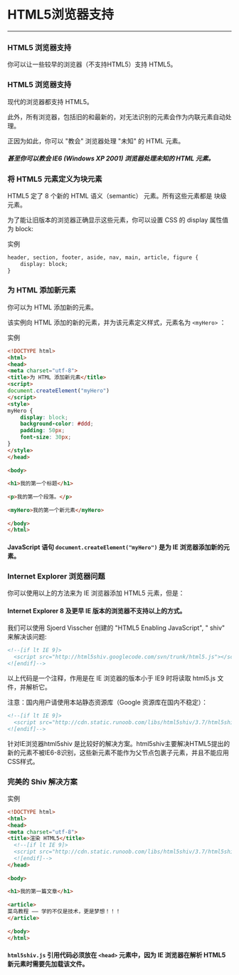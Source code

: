 # HTML5浏览器支持
---

### HTML5 浏览器支持
你可以让一些较早的浏览器（不支持HTML5）支持 HTML5。

### HTML5 浏览器支持
现代的浏览器都支持 HTML5。

此外，所有浏览器，包括旧的和最新的，对无法识别的元素会作为内联元素自动处理。

正因为如此，你可以 "教会" 浏览器处理 "未知" 的 HTML 元素。

##### 甚至你可以教会 IE6 (Windows XP 2001) 浏览器处理未知的 HTML 元素。

### 将 HTML5 元素定义为块元素
HTML5 定了 8 个新的 HTML 语义（semantic） 元素。所有这些元素都是 块级 元素。

为了能让旧版本的浏览器正确显示这些元素，你可以设置 CSS 的 display 属性值为 block:

实例
```html
header, section, footer, aside, nav, main, article, figure {
    display: block; 
}
```

### 为 HTML 添加新元素
你可以为 HTML 添加新的元素。

该实例向 HTML 添加的新的元素，并为该元素定义样式，元素名为 `<myHero>` ：

实例
```html
<!DOCTYPE html>
<html>
<head>
<meta charset="utf-8"> 
<title>为 HTML 添加新元素</title>
<script>
document.createElement("myHero")
</script>
<style>
myHero {
    display: block;
    background-color: #ddd;
    padding: 50px;
    font-size: 30px;
}
</style> 
</head>
 
<body>
 
<h1>我的第一个标题</h1>
 
<p>我的第一个段落。</p>
 
<myHero>我的第一个新元素</myHero>
 
</body>
</html>
```

#### JavaScript 语句 `document.createElement("myHero")` 是为 IE 浏览器添加新的元素。

### Internet Explorer 浏览器问题
你可以使用以上的方法来为 IE 浏览器添加 HTML5 元素，但是：

#### 	Internet Explorer 8 及更早 IE 版本的浏览器不支持以上的方式。

我们可以使用 Sjoerd Visscher 创建的 "HTML5 Enabling JavaScript", " shiv" 来解决该问题:

```html
<!--[if lt IE 9]>
  <script src="http://html5shiv.googlecode.com/svn/trunk/html5.js"></script>
<![endif]-->
```
以上代码是一个注释，作用是在 IE 浏览器的版本小于 IE9 时将读取 html5.js 文件，并解析它。

注意：国内用户请使用本站静态资源库（Google 资源库在国内不稳定）：

```html
<!--[if lt IE 9]>
  <script src="http://cdn.static.runoob.com/libs/html5shiv/3.7/html5shiv.min.js"></script>
<![endif]-->
```

针对IE浏览器html5shiv 是比较好的解决方案。html5shiv主要解决HTML5提出的新的元素不被IE6-8识别，这些新元素不能作为父节点包裹子元素，并且不能应用CSS样式。

### 完美的 Shiv 解决方案
实例
```html
<!DOCTYPE html>
<html>
<head>
<meta charset="utf-8">
<title>渲染 HTML5</title>
  <!--[if lt IE 9]>
  <script src="http://cdn.static.runoob.com/libs/html5shiv/3.7/html5shiv.min.js"></script>
  <![endif]-->
</head>
 
<body>
 
<h1>我的第一篇文章</h1>
 
<article>
菜鸟教程 —— 学的不仅是技术，更是梦想！！！
</article>
 
</body>
</html>
```

#### `html5shiv.js` 引用代码必须放在 `<head>` 元素中，因为 IE 浏览器在解析 HTML5 新元素时需要先加载该文件。